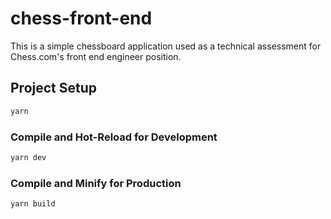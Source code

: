 # chess-front-end

This is a simple chessboard application used as a technical assessment for Chess.com's front end engineer position.

## Project Setup

```sh
yarn
```

### Compile and Hot-Reload for Development

```sh
yarn dev
```

### Compile and Minify for Production

```sh
yarn build
```
